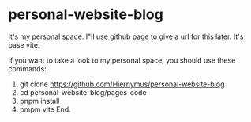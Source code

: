# personal-website-blog
It's my personal space.
I"ll use github page to give a url for this later.
It's base vite.

If you want to take a look to my personal space,
you should use these commands:
1. git clone https://github.com/Hiernymus/personal-website-blog
2. cd personal-website-blog/pages-code
3. pnpm install
4. pmpm vite
End.

